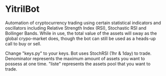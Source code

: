# YitrilBot
Automation of cryptocurrency trading using certain statistical indicators and oscillators including Relative Strength Index (RSI), Stochastic RSI and Bollinger Bands. While in use, the total value of the assets will sway as the global crypo-market does, though the bot can still be used as a heads-up call to buy or sell.

Change "keys.py" to your keys.
Bot uses StochRSI (1hr & 1day) to trade.
Denominator represents the maximum amount of assets you want to possess at one time.
"liste" represents the assets pool that you want to trade.
